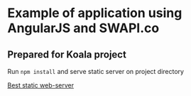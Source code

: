 # Example of application using AngularJS and SWAPI.co
## Prepared for Koala project

Run ```npm install``` and serve static server on project directory 

[Best static web-server](http://stackoverflow.com/a/16350826)